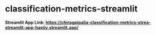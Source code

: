 # classification-metrics-streamlit

#### Streamlit App Link: https://chiragpipalia-classification-metrics-strea-streamlit-app-haeiiy.streamlit.app/